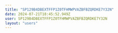 ```yaml
---
title: "SP129B4DBEXTFFP1Z0TFHMWPVAZBFBZQRDKE7Y32N"
date: 2024-07-21T18:45:52.949Z
user: SP129B4DBEXTFFP1Z0TFHMWPVAZBFBZQRDKE7Y32N
layout: "users"
---
```

    